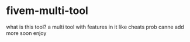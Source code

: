 # fivem-multi-tool
what is this tool? a multi tool with features in it like cheats prob canne add more soon enjoy
